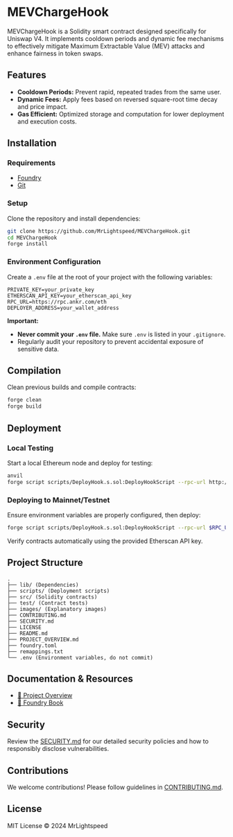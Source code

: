 # MEVChargeHook

MEVChargeHook is a Solidity smart contract designed specifically for Uniswap V4. It implements cooldown periods and dynamic fee mechanisms to effectively mitigate Maximum Extractable Value (MEV) attacks and enhance fairness in token swaps.

## Features

- **Cooldown Periods:** Prevent rapid, repeated trades from the same user.
- **Dynamic Fees:** Apply fees based on reversed square-root time decay and price impact.
- **Gas Efficient:** Optimized storage and computation for lower deployment and execution costs.

## Installation

### Requirements

- [Foundry](https://book.getfoundry.sh/getting-started/installation)
- [Git](https://git-scm.com)

### Setup

Clone the repository and install dependencies:

```bash
git clone https://github.com/MrLightspeed/MEVChargeHook.git
cd MEVChargeHook
forge install
```

### Environment Configuration

Create a `.env` file at the root of your project with the following variables:

```env
PRIVATE_KEY=your_private_key
ETHERSCAN_API_KEY=your_etherscan_api_key
RPC_URL=https://rpc.ankr.com/eth
DEPLOYER_ADDRESS=your_wallet_address
```

**Important:**
- **Never commit your `.env` file.** Make sure `.env` is listed in your `.gitignore`.
- Regularly audit your repository to prevent accidental exposure of sensitive data.

## Compilation

Clean previous builds and compile contracts:

```bash
forge clean
forge build
```

## Deployment

### Local Testing

Start a local Ethereum node and deploy for testing:

```bash
anvil
forge script scripts/DeployHook.s.sol:DeployHookScript --rpc-url http://localhost:8545 --broadcast
```

### Deploying to Mainnet/Testnet

Ensure environment variables are properly configured, then deploy:

```bash
forge script scripts/DeployHook.s.sol:DeployHookScript --rpc-url $RPC_URL --broadcast --verify --etherscan-api-key $ETHERSCAN_API_KEY
```

Verify contracts automatically using the provided Etherscan API key.

## Project Structure

```
.
├── lib/ (Dependencies)
├── scripts/ (Deployment scripts)
├── src/ (Solidity contracts)
├── test/ (Contract tests)
├── images/ (Explanatory images)
├── CONTRIBUTING.md
├── SECURITY.md
├── LICENSE
├── README.md
├── PROJECT_OVERVIEW.md
├── foundry.toml
├── remappings.txt
└── .env (Environment variables, do not commit)
```

## Documentation & Resources

- [📄 Project Overview](./PROJECT_OVERVIEW.md)
- [📖 Foundry Book](https://book.getfoundry.sh)

## Security

Review the [SECURITY.md](./SECURITY.md) for our detailed security policies and how to responsibly disclose vulnerabilities.

## Contributions

We welcome contributions! Please follow guidelines in [CONTRIBUTING.md](./CONTRIBUTING.md).

## License

MIT License © 2024 MrLightspeed